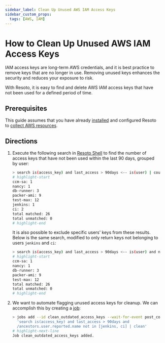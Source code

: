 ```yaml
---
sidebar_label: Clean Up Unused AWS IAM Access Keys
sidebar_custom_props:
  tags: [AWS, IAM]
---
```


# How to Clean Up Unused AWS IAM Access Keys

IAM access keys are long-term AWS credentials, and it is best practice to remove keys that are no longer in use. Removing unused keys enhances the security and reduces your exposure to risk.

With Resoto, it is easy to find and delete AWS IAM access keys that have not been used for a defined period of time.

## Prerequisites

This guide assumes that you have already [installed](../../getting-started/install-resoto/index.md) and configured Resoto to [collect AWS resources](../../getting-started/configure-cloud-provider-access/aws.md).

## Directions

1. Execute the following search in [Resoto Shell](../../concepts/components/shell.md) to find the number of access keys that have not been used within the last 90 days, grouped by user:

   ```bash
   > search is(access_key) and last_access > 90days <-- is(user) | count name
   # highlight-start
   ​ccm-sa: 1
   ​nancy: 1
   ​db-runner: 3
   ​packer-ami: 9
   ​test-max: 12
   ​jenkins: 1
   ​ci: 2
   ​total matched: 26
   ​total unmatched: 0
   # highlight-end
   ```

   It is also possible to exclude specific users' keys from these results. Below is the same search, modified to only return keys not belonging to users `jenkins` and `ci`:

   ```bash
   > search is(access_key) and last_access > 90days <-- is(user) and name not in [jenkins, ci] | count name
   # highlight-start
   ​ccm-sa: 1
   ​nancy: 1
   ​db-runner: 3
   ​packer-ami: 9
   ​test-max: 12
   ​total matched: 26
   ​total unmatched: 0
   # highlight-end
   ```

2. We want to automate flagging unused access keys for cleanup. We can accomplish this by creating a [job](/docs/concepts/automation/job):

   ```bash
   > jobs add --id clean_outdated_access_keys --wait-for-event post_collect
     'search is(access_key) and last_access > 90days and
     /ancestors.user.reported.name not in [jenkins, ci] | clean'
   # highlight-next-line
   ​Job clean_outdated_access_keys added.
   ```
